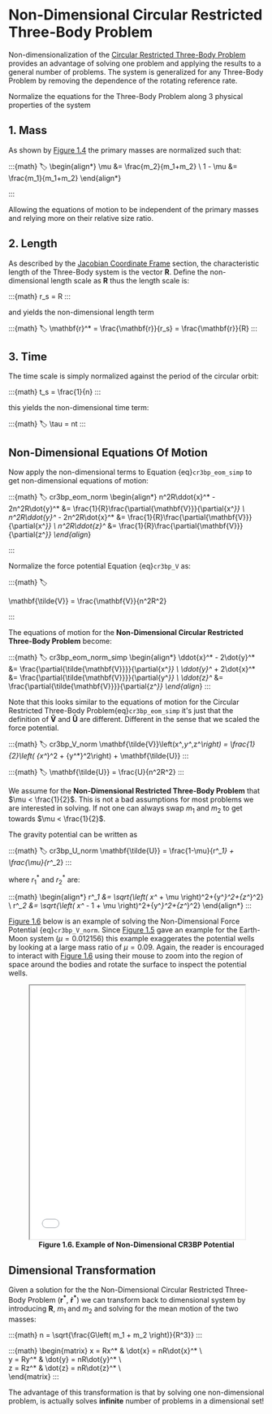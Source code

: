 # Non-Dimensional Circular Restricted Three-Body Problem 


Non-dimensionalization of the [Circular Restricted Three-Body Problem](./cr3bp.md#circular-restricted-three-body-problem) provides an advantage of solving one problem and applying the results to a general number of problems. The system is generalized for any Three-Body Problem by removing the dependence of the rotating reference rate.

Normalize the equations for the Three-Body Problem along 3 physical properties of the system 

## 1. Mass

As shown by [Figure 1.4](jacobi_frame_shift_updated) the primary masses are normalized such that: 

:::{math}
:label:
\begin{align*}
\mu &= \frac{m_2}{m_1+m_2} \\
1 - \mu &= \frac{m_1}{m_1+m_2} 
\end{align*}

:::

Allowing the equations of motion to be independent of the primary masses and relying more on their relative size ratio. 

## 2. Length

As described by the [Jacobian Coordinate Frame](three_body_problem.md#jacobian-coordinate-frame) section, the characteristic length of the Three-Body system is the vector $\mathbf{R}$. Define the non-dimensional length scale as $\mathbf{R}$ thus the length scale is:

:::{math}
r_s = R
:::

and yields the non-dimensional length term

:::{math}
:label:
\mathbf{r}^* = \frac{\mathbf{r}}{r_s} = \frac{\mathbf{r}}{R}
:::

## 3. Time

The time scale is simply normalized against the period of the circular orbit:

:::{math}
t_s = \frac{1}{n}
:::

this yields the non-dimensional time term:

:::{math}
:label:
\tau = nt
:::

## Non-Dimensional Equations Of Motion

Now apply the non-dimensional terms to Equation {eq}`cr3bp_eom_simp` to get non-dimensional equations of motion:


:::{math}
:label: cr3bp_eom_norm
\begin{align*}
n^2R\ddot{x}^* - 2n^2R\dot{y}^* &= \frac{1}{R}\frac{\partial{\mathbf{V}}}{\partial{x^*}} \\
n^2R\ddot{y}^* - 2n^2R\dot{x}^* &= \frac{1}{R}\frac{\partial{\mathbf{V}}}{\partial{x^*}} \\
n^2R\ddot{z}^* &= \frac{1}{R}\frac{\partial{\mathbf{V}}}{\partial{z^*}}
\end{align*}

:::

Normalize the force potential Equation {eq}`cr3bp_V` as:

:::{math}
:label:

\mathbf{\tilde{V}} = \frac{\mathbf{V}}{n^2R^2}

:::

The equations of motion for the **Non-Dimensional Circular Restricted Three-Body Problem** become: 

:::{math}
:label: cr3bp_eom_norm_simp
\begin{align*}
\ddot{x}^* - 2\dot{y}^* &= \frac{\partial{\tilde{\mathbf{V}}}}{\partial{x^*}} \\
\ddot{y}^* + 2\dot{x}^* &= \frac{\partial{\tilde{\mathbf{V}}}}{\partial{y^*}} \\
\ddot{z}^* &= \frac{\partial{\tilde{\mathbf{V}}}}{\partial{z^*}}
\end{align*}
:::

Note that this looks similar to the equations of motion for the Circular Restricted Three-Body Problem{eq}`cr3bp_eom_simp` it's just that the definition of $\mathbf{\tilde{V}}$ and $\mathbf{\tilde{U}}$ are different. Different in the sense that we scaled the force potential. 

:::{math}
:label: cr3bp_V_norm
\mathbf{\tilde{V}}\left(x^*,y^*,z^*\right) = \frac{1}{2}\left( {x^*}^2 + {y^*}^2\right) + \mathbf{\tilde{U}}
:::

:::{math}
:label:
\mathbf{\tilde{U}} = \frac{U}{n^2R^2}
:::

We assume for the **Non-Dimensional Restricted Three-Body Problem** that $\mu < \frac{1}{2}$. This is not a bad assumptions for most problems we are interested in solving. If not one can always swap $m_1$ and $m_2$ to get towards $\mu < \frac{1}{2}$.

The gravity potential can be written as 

:::{math}
:label: cr3bp_U_norm
\mathbf{\tilde{U}} = \frac{1-\mu}{r^*_1} + \frac{\mu}{r^*_2}
:::

where $r^*_1$ and $r^*_2$ are:

:::{math}
\begin{align*}
r^*_1 &= \sqrt{\left( x^* + \mu \right)^2+{y^*}^2+{z^*}^2} \\
r^*_2 &= \sqrt{\left( x^* - 1 + \mu \right)^2+{y^*}^2+{z^*}^2}
\end{align*}
:::

[Figure 1.6](cr3bp_nondim_potent) below is an example of solving the Non-Dimensional Force Potential {eq}`cr3bp_V_norm`. Since [Figure 1.5](./cr3bp.md#cr3bp_potent) gave an example for the Earth-Moon system ($\mu = 0.012156$) this example exaggerates the potential wells by looking at a large mass ratio of $\mu=0.09$. Again, the reader is encouraged to interact with [Figure 1.6](cr3bp_nondim_potent) using their mouse to zoom into the region of space around the bodies and rotate the surface to inspect the potential wells.

<figure id="cr3bp_nondim_potent" style="text-align: center;">
  <iframe src="../../_static/astrodynamics/three_body_problem/cr3bp_non_dim_force_potential.html" width="100%" height="500px"></iframe>
  <figcaption style="text-align: center; font-weight: bold;">Figure 1.6. Example of Non-Dimensional CR3BP Potential</figcaption>
</figure>

## Dimensional Transformation

Given a solution for the the Non-Dimensional Circular Restricted Three-Body Problem ($\mathbf{r^*}$, $\mathbf{\dot{r}^*}$) we can transform back to dimensional system by introducing $\mathbf{R}$, $m_1$ and $m_2$ and solving for the mean motion of the two masses:

:::{math}
n = \sqrt{\frac{G\left( m_1 + m_2 \right)}{R^3}}
:::

:::{math}
\begin{matrix}
 x = Rx^* & \dot{x} = nR\dot{x}^* \\  
 y = Ry^* & \dot{y} = nR\dot{y}^* \\  
 z = Rz^* & \dot{z} = nR\dot{z}^* \\  
\end{matrix}
:::


The advantage of this transformation is that by solving one non-dimensional problem, is actually solves **infinite** number of problems in a dimensional set!
